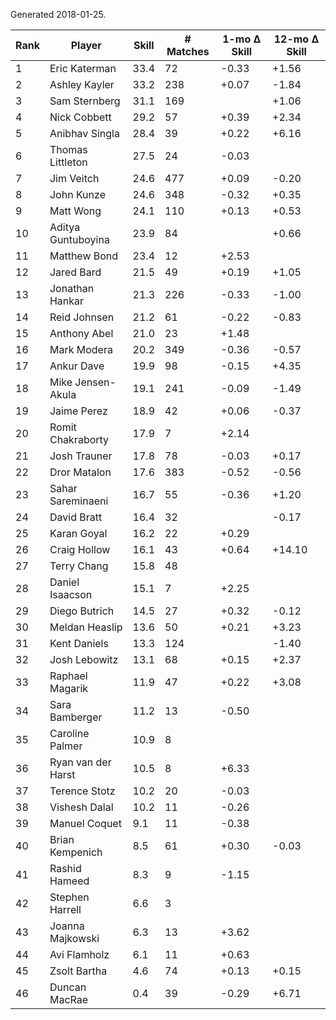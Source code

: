 Generated 2018-01-25.

| Rank | Player             | Skill | # Matches | 1-mo Δ Skill | 12-mo Δ Skill |
|------|--------------------|-------|-----------|--------------|---------------|
|    1 | Eric Katerman      |  33.4 |        72 |        -0.33 |         +1.56 |
|    2 | Ashley Kayler      |  33.2 |       238 |        +0.07 |         -1.84 |
|    3 | Sam Sternberg      |  31.1 |       169 |              |         +1.06 |
|    4 | Nick Cobbett       |  29.2 |        57 |        +0.39 |         +2.34 |
|    5 | Anibhav Singla     |  28.4 |        39 |        +0.22 |         +6.16 |
|    6 | Thomas Littleton   |  27.5 |        24 |        -0.03 |               |
|    7 | Jim Veitch         |  24.6 |       477 |        +0.09 |         -0.20 |
|    8 | John Kunze         |  24.6 |       348 |        -0.32 |         +0.35 |
|    9 | Matt Wong          |  24.1 |       110 |        +0.13 |         +0.53 |
|   10 | Aditya Guntuboyina |  23.9 |        84 |              |         +0.66 |
|   11 | Matthew Bond       |  23.4 |        12 |        +2.53 |               |
|   12 | Jared Bard         |  21.5 |        49 |        +0.19 |         +1.05 |
|   13 | Jonathan Hankar    |  21.3 |       226 |        -0.33 |         -1.00 |
|   14 | Reid Johnsen       |  21.2 |        61 |        -0.22 |         -0.83 |
|   15 | Anthony Abel       |  21.0 |        23 |        +1.48 |               |
|   16 | Mark Modera        |  20.2 |       349 |        -0.36 |         -0.57 |
|   17 | Ankur Dave         |  19.9 |        98 |        -0.15 |         +4.35 |
|   18 | Mike Jensen-Akula  |  19.1 |       241 |        -0.09 |         -1.49 |
|   19 | Jaime Perez        |  18.9 |        42 |        +0.06 |         -0.37 |
|   20 | Romit Chakraborty  |  17.9 |         7 |        +2.14 |               |
|   21 | Josh Trauner       |  17.8 |        78 |        -0.03 |         +0.17 |
|   22 | Dror Matalon       |  17.6 |       383 |        -0.52 |         -0.56 |
|   23 | Sahar Sareminaeni  |  16.7 |        55 |        -0.36 |         +1.20 |
|   24 | David Bratt        |  16.4 |        32 |              |         -0.17 |
|   25 | Karan Goyal        |  16.2 |        22 |        +0.29 |               |
|   26 | Craig Hollow       |  16.1 |        43 |        +0.64 |        +14.10 |
|   27 | Terry Chang        |  15.8 |        48 |              |               |
|   28 | Daniel Isaacson    |  15.1 |         7 |        +2.25 |               |
|   29 | Diego Butrich      |  14.5 |        27 |        +0.32 |         -0.12 |
|   30 | Meldan Heaslip     |  13.6 |        50 |        +0.21 |         +3.23 |
|   31 | Kent Daniels       |  13.3 |       124 |              |         -1.40 |
|   32 | Josh Lebowitz      |  13.1 |        68 |        +0.15 |         +2.37 |
|   33 | Raphael Magarik    |  11.9 |        47 |        +0.22 |         +3.08 |
|   34 | Sara Bamberger     |  11.2 |        13 |        -0.50 |               |
|   35 | Caroline Palmer    |  10.9 |         8 |              |               |
|   36 | Ryan van der Harst |  10.5 |         8 |        +6.33 |               |
|   37 | Terence Stotz      |  10.2 |        20 |        -0.03 |               |
|   38 | Vishesh Dalal      |  10.2 |        11 |        -0.26 |               |
|   39 | Manuel Coquet      |   9.1 |        11 |        -0.38 |               |
|   40 | Brian Kempenich    |   8.5 |        61 |        +0.30 |         -0.03 |
|   41 | Rashid Hameed      |   8.3 |         9 |        -1.15 |               |
|   42 | Stephen Harrell    |   6.6 |         3 |              |               |
|   43 | Joanna Majkowski   |   6.3 |        13 |        +3.62 |               |
|   44 | Avi Flamholz       |   6.1 |        11 |        +0.63 |               |
|   45 | Zsolt Bartha       |   4.6 |        74 |        +0.13 |         +0.15 |
|   46 | Duncan MacRae      |   0.4 |        39 |        -0.29 |         +6.71 |